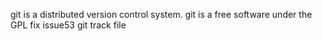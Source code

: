 git is a distributed version control system.
git is a free software under the GPL
fix issue53
git track file
